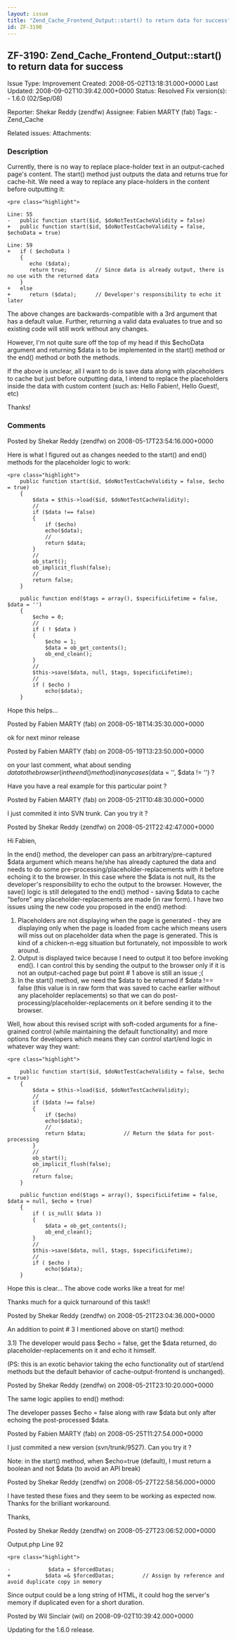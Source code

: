 ```yaml
---
layout: issue
title: "Zend_Cache_Frontend_Output::start() to return data for success"
id: ZF-3190
---
```


ZF-3190: Zend\_Cache\_Frontend\_Output::start() to return data for success
--------------------------------------------------------------------------

 Issue Type: Improvement Created: 2008-05-02T13:18:31.000+0000 Last Updated: 2008-09-02T10:39:42.000+0000 Status: Resolved Fix version(s): - 1.6.0 (02/Sep/08)
 
 Reporter:  Shekar Reddy (zendfw)  Assignee:  Fabien MARTY (fab)  Tags: - Zend\_Cache
 
 Related issues: 
 Attachments: 
### Description

Currently, there is no way to replace place-holder text in an output-cached page's content. The start() method just outputs the data and returns true for cache-hit. We need a way to replace any place-holders in the content before outputting it:

 
    <pre class="highlight">
    
    Line: 55
    -   public function start($id, $doNotTestCacheValidity = false)
    +   public function start($id, $doNotTestCacheValidity = false, $echoData = true)
    
    Line: 59
    +   if ( $echoData )
        {
           echo ($data);
           return true;         // Since data is already output, there is no use with the returned data
        }
    +   else
    +      return ($data);      // Developer's responsibility to echo it later
    


The above changes are backwards-compatible with a 3rd argument that has a default value. Further, returning a valid data evaluates to true and so existing code will still work without any changes.

However, I'm not quite sure off the top of my head if this $echoData argument and returning $data is to be implemented in the start() method or the end() method or both the methods.

If the above is unclear, all I want to do is save data along with placeholders to cache but just before outputting data, I intend to replace the placeholders inside the data with custom content (such as: Hello Fabien!, Hello Guest!, etc)

Thanks!

 

 

### Comments

Posted by Shekar Reddy (zendfw) on 2008-05-17T23:54:16.000+0000

Here is what I figured out as changes needed to the start() and end() methods for the placeholder logic to work:

 
    <pre class="highlight">
        public function start($id, $doNotTestCacheValidity = false, $echo = true)
        {
            $data = $this->load($id, $doNotTestCacheValidity);
            //
            if ($data !== false)
            {
                if ($echo)
                echo($data);
                //
                return $data;
            }
            //
            ob_start();
            ob_implicit_flush(false);
            //
            return false;
        }
    
        public function end($tags = array(), $specificLifetime = false, $data = '')
        {
            $echo = 0;
            //
            if ( ! $data )
            {
                $echo = 1;
                $data = ob_get_contents();
                ob_end_clean();
            }
            //
            $this->save($data, null, $tags, $specificLifetime);
            //
            if ( $echo )
                echo($data);
        }


Hope this helps...

 

 

Posted by Fabien MARTY (fab) on 2008-05-18T14:35:30.000+0000

ok for next minor release

 

 

Posted by Fabien MARTY (fab) on 2008-05-19T13:23:50.000+0000

on your last comment, what about sending $data to the browser (in the end() method) in any cases ($data = '', $data != '') ?

Have you have a real example for this particular point ?

 

 

Posted by Fabien MARTY (fab) on 2008-05-21T10:48:30.000+0000

I just commited it into SVN trunk. Can you try it ?

 

 

Posted by Shekar Reddy (zendfw) on 2008-05-21T22:42:47.000+0000

Hi Fabien,

In the end() method, the developer can pass an arbitrary/pre-captured $data argument which means he/she has already captured the data and needs to do some pre-processing/placeholder-replacements with it before echoing it to the browser. In this case where the $data is not null, its the developer's responsibility to echo the output to the browser. However, the save() logic is still delegated to the end() method - saving $data to cache "before" any placeholder-replacements are made (in raw form). I have two issues using the new code you proposed in the end() method:

1. Placeholders are not displaying when the page is generated - they are displaying only when the page is loaded from cache which means users will miss out on placeholder data when the page is generated. This is kind of a chicken-n-egg situation but fortunately, not impossible to work around.
2. Output is displayed twice because I need to output it too before invoking end(). I can control this by sending the output to the browser only if it is not an output-cached page but point # 1 above is still an issue ;(
3. In the start() method, we need the $data to be returned if $data !== false (this value is in raw form that was saved to cache earlier without any placeholder replacements) so that we can do post-processing/placeholder-replacements on it before sending it to the browser.

Well, how about this revised script with soft-coded arguments for a fine-grained control (while maintaining the default functionality) and more options for developers which means they can control start/end logic in whatever way they want:

 
    <pre class="highlight">
    
        public function start($id, $doNotTestCacheValidity = false, $echo = true)
        {
            $data = $this->load($id, $doNotTestCacheValidity);
            //
            if ($data !== false)
            {
                if ($echo)
                echo($data);
                //
                return $data;            // Return the $data for post-processing
            }
            //
            ob_start();
            ob_implicit_flush(false);
            //
            return false;
        }
    
        public function end($tags = array(), $specificLifetime = false, $data = null, $echo = true)
        {
            if ( is_null( $data ))
            {
                $data = ob_get_contents();
                ob_end_clean();
            }
            //
            $this->save($data, null, $tags, $specificLifetime);
            //
            if ( $echo )
                echo($data);
        }
    


Hope this is clear... The above code works like a treat for me!

Thanks much for a quick turnaround of this task!!

 

 

Posted by Shekar Reddy (zendfw) on 2008-05-21T23:04:36.000+0000

An addition to point # 3 I mentioned above on start() method:

3.1) The developer would pass $echo = false, get the $data returned, do placeholder-replacements on it and echo it himself.

(PS: this is an exotic behavior taking the echo functionality out of start/end methods but the default behavior of cache-output-frontend is unchanged).

 

 

Posted by Shekar Reddy (zendfw) on 2008-05-21T23:10:20.000+0000

The same logic applies to end() method:

The developer passes $echo = false along with raw $data but only after echoing the post-processed $data.

 

 

Posted by Fabien MARTY (fab) on 2008-05-25T11:27:54.000+0000

I just commited a new version (svn/trunk/9527). Can you try it ?

Note: in the start() method, when $echo=true (default), I must return a boolean and not $data (to avoid an API break)

 

 

Posted by Shekar Reddy (zendfw) on 2008-05-27T22:58:56.000+0000

I have tested these fixes and they seem to be working as expected now. Thanks for the brilliant workaround.

Thanks,

 

 

Posted by Shekar Reddy (zendfw) on 2008-05-27T23:06:52.000+0000

Output.php Line 92

 
    <pre class="highlight">
    
    -            $data = $forcedDatas;
    +           $data =& $forcedDatas;         // Assign by reference and avoid duplicate copy in memory
    


Since output could be a long string of HTML, it could hog the server's memory if duplicated even for a short duration.

 

 

Posted by Wil Sinclair (wil) on 2008-09-02T10:39:42.000+0000

Updating for the 1.6.0 release.

 

 